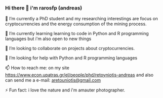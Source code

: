 ### Hi there 👋 i'm rarosfp (andreas)

🔭 I’m currently a PhD student and my researching interestings are focus on cryptocurrencies and the energy consumption of the mining process.

🌱 I’m currently learning learning to code in Python and R programming languages but i'm also open to new things

👯 I’m looking to collaborate on projects about cryptocurrencies.

🤔 I’m looking for help with Python and R programming languages

📫 How to reach me: on my site https://www.econ.upatras.gr/el/people/phd/retoyniotis-andreas and also can send me a e-mail: aretouniotis@gmail.com

⚡ Fun fact: i love the nature and i'm amauter photographer. 
